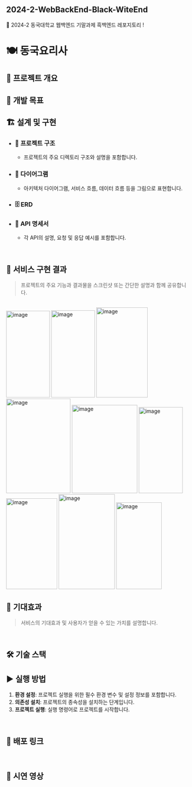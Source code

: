 ## 2024-2-WebBackEnd-Black-WiteEnd
🎹 2024-2 동국대학교 웹백엔드 기말과제 흑백엔드 레포지토리 !


# 🍽️ 동국요리사


## 📝 프로젝트 개요


## 🎯 개발 목표


## 🏗 설계 및 구현

- ### 📂 프로젝트 구조
  - 프로젝트의 주요 디렉토리 구조와 설명을 포함합니다.

- ### 🧩 다이어그램
  - 아키텍처 다이어그램, 서비스 흐름, 데이터 흐름 등을 그림으로 표현합니다.

- ### 🗄 ERD


- ### 📑 API 명세서
  - 각 API의 설명, 요청 및 응답 예시를 포함합니다.

<br>

## 🚀 서비스 구현 결과

> 프로젝트의 주요 기능과 결과물을 스크린샷 또는 간단한 설명과 함께 공유합니다.

<br>

<img width="118" height="234" alt="image" src="https://github.com/user-attachments/assets/d812b985-0242-43de-8fae-7b7746a7f8d9"/>
<img width="118" height="235" alt="image" src="https://github.com/user-attachments/assets/c4d0bc92-453f-463d-827c-f270c5b78991" />
<img width="139" height="243" alt="image" src="https://github.com/user-attachments/assets/6cec23a4-cc6f-4b22-8a4d-7ea3fca1af2d" />
<img width="174" height="255" alt="image" src="https://github.com/user-attachments/assets/a3f5fcd8-20d7-4495-bba9-226d11112097" />
<img width="177" height="238" alt="image" src="https://github.com/user-attachments/assets/ccf29850-8a43-4635-a58d-83e599241d38" />
<img width="119" height="232" alt="image" src="https://github.com/user-attachments/assets/81d0531f-e0dd-4975-bb68-2dab7fff1af6" />
<img width="138" height="245" alt="image" src="https://github.com/user-attachments/assets/efe07368-d421-4ff0-88ba-f7fd56d6b1f1" />
<img width="152" height="256" alt="image" src="https://github.com/user-attachments/assets/e2fb1cd3-e64b-44ca-b497-79388d47a8ea" />
<img width="123" height="234" alt="image" src="https://github.com/user-attachments/assets/110cf20b-5ced-42ab-ada6-47776ef31760" />










## 🌈 기대효과



> 서비스의 기대효과 및 사용자가 얻을 수 있는 가치를 설명합니다.

<br>

## 🛠 기술 스택


## ▶ 실행 방법

1. **환경 설정**: 프로젝트 실행을 위한 필수 환경 변수 및 설정 정보를 포함합니다.
2. **의존성 설치**: 프로젝트의 종속성을 설치하는 단계입니다.
3. **프로젝트 실행**: 실행 명령어로 프로젝트를 시작합니다.

<br>

## 🔗 배포 링크


<br>

## 🎥 시연 영상




